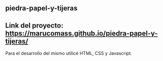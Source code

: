 piedra-papel-y-tijeras
---
Link del proyecto: https://marucomass.github.io/piedra-papel-y-tijeras/
---
Para el desarrollo del mismo utilicé HTML, CSS y Javascript.
